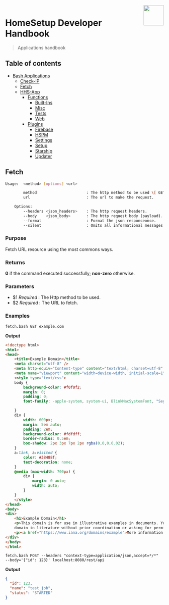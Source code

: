 <img src="https://iili.io/HvtxC1S.png" width="64" height="64" align="right" />

# HomeSetup Developer Handbook
>
> Applications handbook

## Table of contents

<!-- toc -->

- [Bash Applications](../../applications.md)
  - [Check-IP](check-ip.md#check-ip)
  - [Fetch](fetch.md#fetch)
  - [HHS-App](hhs-app.md#homesetup-application)
    - [Functions](hhs-app.md#functions)
      - [Built-Ins](hhs-app/functions/built-ins.md)
      - [Misc](hhs-app/functions/misc.md)
      - [Tests](hhs-app/functions/tests.md)
      - [Web](hhs-app/functions/web.md)
    - [Plugins](hhs-app.md#plug-ins)
      - [Firebase](hhs-app/plugins/firebase.md)
      - [HSPM](hhs-app/plugins/hspm.md)
      - [Settings](hhs-app/plugins/settings.md)
      - [Setup](hhs-app/plugins/setup.md)
      - [Starship](hhs-app/plugins/starship.md)
      - [Updater](hhs-app/plugins/updater.md)

<!-- tocstop -->

## Fetch

```bash
Usage:  <method> [options] <url>

        method                      : The http method to be used \[ GET, POST, PUT, PATCH, DELETE \].
        url                         : The url to make the request.

    Options:
        --headers <json_headers>    : The http request headers.
        --body    <json_body>       : The http request body (payload).
        --format                    : Format the json responseonse.
        --silent                    : Omits all informational messages.
```

### **Purpose**

Fetch URL resource using the most commons ways.

### **Returns**

**0** if the command executed successfully; **non-zero** otherwise.

### **Parameters**

- $1 _Required_ : The Http method to be used.
- $2 _Required_ : The URL to fetch.

### **Examples**

`fetch.bash GET example.com`

**Output**

```html
<!doctype html>
<html>
<head>
    <title>Example Domain</title>
    <meta charset="utf-8" />
    <meta http-equiv="Content-type" content="text/html; charset=utf-8" />
    <meta name="viewport" content="width=device-width, initial-scale=1" />
    <style type="text/css">
    body {
        background-color: #f0f0f2;
        margin: 0;
        padding: 0;
        font-family: -apple-system, system-ui, BlinkMacSystemFont, "Segoe UI", "Open Sans", "Helvetica Neue", Helvetica, Arial, sans-serif;

    }
    div {
        width: 600px;
        margin: 5em auto;
        padding: 2em;
        background-color: #fdfdff;
        border-radius: 0.5em;
        box-shadow: 2px 3px 7px 2px rgba(0,0,0,0.02);
    }
    a:link, a:visited {
        color: #38488f;
        text-decoration: none;
    }
    @media (max-width: 700px) {
        div {
            margin: 0 auto;
            width: auto;
        }
    }
    </style>
</head>
<body>
<div>
    <h1>Example Domain</h1>
    <p>This domain is for use in illustrative examples in documents. You may use this
    domain in literature without prior coordination or asking for permission.</p>
    <p><a href="https://www.iana.org/domains/example">More information...</a></p>
</div>
</body>
</html>
```

`fetch.bash POST --headers "context-type=application/json,accept=*/*"  --body='{"id": 123}' localhost:8080/rest/api`

**Output**

```json
{
  "id": 123,
  "name": "test_job",
  "status": "STARTED"
}
```
